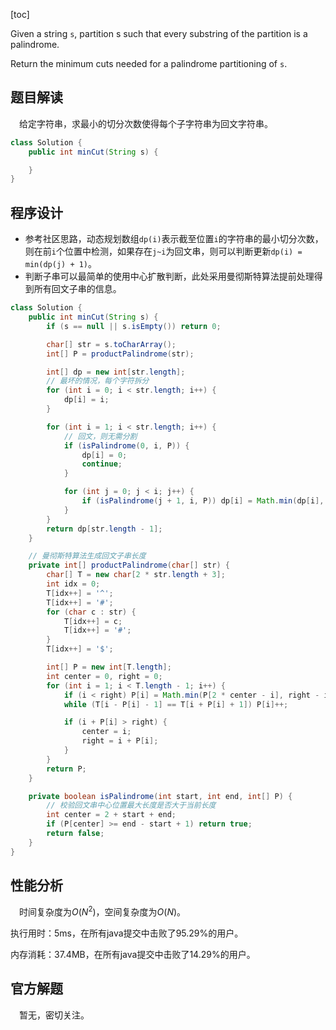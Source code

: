 [toc]

Given a string `s`, partition s such that every substring of the partition is a palindrome.

Return the minimum cuts needed for a palindrome partitioning of `s`.



## 题目解读

&emsp;给定字符串，求最小的切分次数使得每个子字符串为回文字符串。

```java
class Solution {
    public int minCut(String s) {

    }
}
```

## 程序设计

* 参考社区思路，动态规划数组`dp(i)`表示截至位置`i`的字符串的最小切分次数，则在前`i`个位置中检测，如果存在`j~i`为回文串，则可以判断更新`dp(i) = min(dp(j) + 1)`。
* 判断子串可以最简单的使用中心扩散判断，此处采用曼彻斯特算法提前处理得到所有回文子串的信息。

```java
class Solution {
    public int minCut(String s) {
        if (s == null || s.isEmpty()) return 0;

        char[] str = s.toCharArray();
        int[] P = productPalindrome(str);

        int[] dp = new int[str.length];
        // 最坏的情况，每个字符拆分
        for (int i = 0; i < str.length; i++) {
            dp[i] = i;
        }

        for (int i = 1; i < str.length; i++) {
            // 回文，则无需分割
            if (isPalindrome(0, i, P)) {
                dp[i] = 0;
                continue;
            }

            for (int j = 0; j < i; j++) {
                if (isPalindrome(j + 1, i, P)) dp[i] = Math.min(dp[i], dp[j] + 1);
            }
        }
        return dp[str.length - 1];
    }

    // 曼彻斯特算法生成回文子串长度
    private int[] productPalindrome(char[] str) {
        char[] T = new char[2 * str.length + 3];
        int idx = 0;
        T[idx++] = '^';
        T[idx++] = '#';
        for (char c : str) {
            T[idx++] = c;
            T[idx++] = '#';
        }
        T[idx++] = '$';

        int[] P = new int[T.length];
        int center = 0, right = 0;
        for (int i = 1; i < T.length - 1; i++) {
            if (i < right) P[i] = Math.min(P[2 * center - i], right - i);
            while (T[i - P[i] - 1] == T[i + P[i] + 1]) P[i]++;

            if (i + P[i] > right) {
                center = i;
                right = i + P[i];
            } 
        }
        return P;
    }

    private boolean isPalindrome(int start, int end, int[] P) {
        // 校验回文串中心位置最大长度是否大于当前长度
        int center = 2 + start + end;
        if (P[center] >= end - start + 1) return true;
        return false;
    }
}
```

## 性能分析

&emsp;时间复杂度为$O(N^2)$，空间复杂度为$O(N)$。

执行用时：5ms，在所有java提交中击败了95.29%的用户。

内存消耗：37.4MB，在所有java提交中击败了14.29%的用户。

## 官方解题

&emsp;暂无，密切关注。